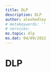 ```yaml
---
title: DLP
description: DLP
author: alexhedley
# metakeywords: ''
# services:
ms.topic: dlp
ms.dat: 04/09/2022
---
```


# DLP
